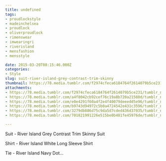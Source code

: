 ```yaml
---
title: undefined
tags:
- proudlockstyle
- madeinchelsea
- proudlock
- oliverproudlock
- rimenswear
- imwearingri
- riverisland
- mensfashion
- mensstyle

date: 2015-03-20T08:15:46.000Z
categories:
- Style
slug: suit-river-island-grey-contrast-trim-skinny
thumbnail: https://78.media.tumblr.com/f2974cfeca6184764f2614079b5ce231/tumblr_nlgqctMQI61rhrm24o1_1280.jpg
attachments:
- https://78.media.tumblr.com/f2974cfeca6184764f2614079b5ce231/tumblr_nlgqctMQI61rhrm24o1_1280.jpg
- https://78.media.tumblr.com/a4f8042cb92cef76c19a8b720a21588d/tumblr_nlgqctMQI61rhrm24o2_1280.jpg
- https://78.media.tumblr.com/e0e4291f60a4f2e4f40079deeedd5e96/tumblr_nlgqctMQI61rhrm24o6_1280.jpg
- https://78.media.tumblr.com/b9743d94972c5b0a4724542e431c3596/tumblr_nlgqctMQI61rhrm24o3_1280.jpg
- https://78.media.tumblr.com/3279db886d75c9da5d7cded436d37035/tumblr_nlgqctMQI61rhrm24o5_1280.jpg
- https://78.media.tumblr.com/701821991226e515be0b481fe45976de/tumblr_nlgqctMQI61rhrm24o4_1280.jpg

---
```


Suit - River Island Grey Contrast Trim Skinny Suit

 Shirt - River Island White Long Sleeve Shirt

 Tie -  River Island Navy Dot...

